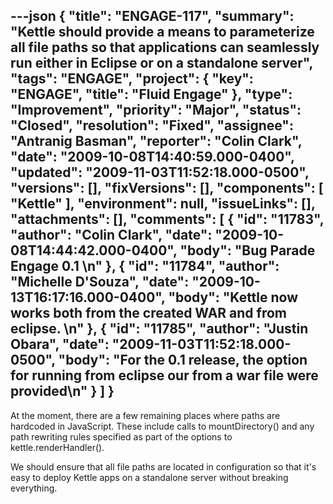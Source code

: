 ---json
{
  "title": "ENGAGE-117",
  "summary": "Kettle should provide a means to parameterize all file paths so that applications can seamlessly run either in Eclipse or on a standalone server",
  "tags": "ENGAGE",
  "project": {
    "key": "ENGAGE",
    "title": "Fluid Engage"
  },
  "type": "Improvement",
  "priority": "Major",
  "status": "Closed",
  "resolution": "Fixed",
  "assignee": "Antranig Basman",
  "reporter": "Colin Clark",
  "date": "2009-10-08T14:40:59.000-0400",
  "updated": "2009-11-03T11:52:18.000-0500",
  "versions": [],
  "fixVersions": [],
  "components": [
    "Kettle"
  ],
  "environment": null,
  "issueLinks": [],
  "attachments": [],
  "comments": [
    {
      "id": "11783",
      "author": "Colin Clark",
      "date": "2009-10-08T14:44:42.000-0400",
      "body": "Bug Parade Engage 0.1&#x20;\n"
    },
    {
      "id": "11784",
      "author": "Michelle D'Souza",
      "date": "2009-10-13T16:17:16.000-0400",
      "body": "Kettle now works both from the created WAR and from eclipse.&#x20;\n"
    },
    {
      "id": "11785",
      "author": "Justin Obara",
      "date": "2009-11-03T11:52:18.000-0500",
      "body": "For the 0.1 release, the option for running from eclipse our from a war file were provided\n"
    }
  ]
}
---
At the moment, there are a few remaining places where paths are hardcoded in JavaScript. These include calls to mountDirectory() and any path rewriting rules specified as part of the options to kettle.renderHandler().

We should ensure that all file paths are located in configuration so that it's easy to deploy Kettle apps on a standalone server without breaking everything.

        